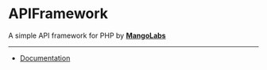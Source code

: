 APIFramework
============

A simple API framework for PHP by **[MangoLabs](http://www.mangolabs.com.ar/ "Mangolabs")**

---

- [Documentation](http://apidocs.nicolabs.com.ar/)
